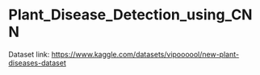 # Plant_Disease_Detection_using_CNN

Dataset link: https://www.kaggle.com/datasets/vipoooool/new-plant-diseases-dataset
